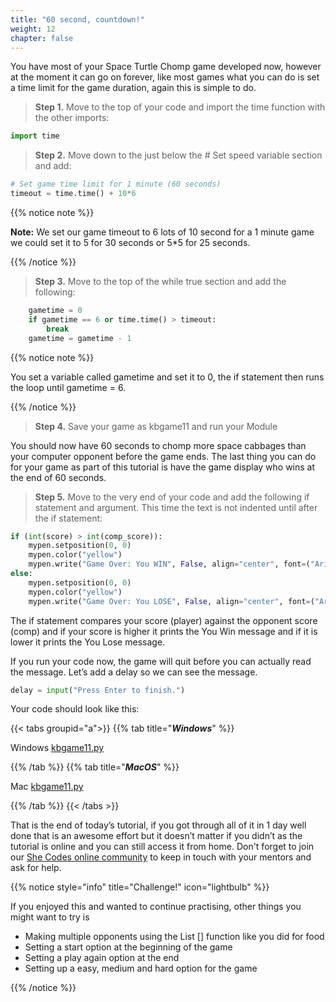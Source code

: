 ```yaml
---
title: "60 second, countdown!"
weight: 12
chapter: false
---
```


You have most of your Space Turtle Chomp game developed now, however at the moment it can go on forever, like most games what you can do is set a time limit for the game duration, again this is simple to do.

>**Step 1.**  Move to the top of your code and import the time function with the other imports:

```python {title="python"}
import time
```

>**Step 2.**  Move down to the just below the \# Set speed variable section and add:

```python {title="python"}
# Set game time limit for 1 minute (60 seconds)
timeout = time.time() + 10*6
```

{{% notice note %}}

**Note:** We set our game timeout to 6 lots of 10 second for a 1 minute game we could set it to 5 for 30 seconds or 5\*5 for 25 seconds.

{{% /notice %}}

>**Step 3.**  Move to the top of the while true section and add the following:

```python {title="python"}
    gametime = 0
    if gametime == 6 or time.time() > timeout:
        break
    gametime = gametime - 1
```

{{% notice note %}}

You set a variable called gametime and set it to 0, the if statement then runs the loop until gametime = 6.

{{% /notice %}}

>**Step 4.**  Save your game as kbgame11 and run your Module

You should now have 60 seconds to chomp more space cabbages than your computer opponent before the game ends. The last thing you can do for your game as part of this tutorial is have the game display who wins at the end of 60 seconds.

>**Step 5.**  Move to the very end of your code and add the following if statement and argument. This time the text is not indented until after the if statement:

```python {title="python"}
if (int(score) > int(comp_score)):
    mypen.setposition(0, 0)
    mypen.color("yellow")
    mypen.write("Game Over: You WIN", False, align="center", font=("Arial", 28, "normal"))
else:
    mypen.setposition(0, 0)
    mypen.color("yellow")
    mypen.write("Game Over: You LOSE", False, align="center", font=("Arial", 28, "normal"))
```

The if statement compares your score \(player\) against the opponent score \(comp\) and if your score is higher it prints the You Win message and if it is lower it prints the You Lose message.

If you run your code now, the game will quit before you can actually read the message. Let’s add a delay so we can see the message.

```python {title="python"}
delay = input("Press Enter to finish.")
```

Your code should look like this: 

{{< tabs groupid="a">}}
{{% tab title="_**Windows**_" %}}

Windows [kbgame11.py](/python/space_turtle_chomp/src/kbgame11_win.py)

{{% /tab %}}
{{% tab title="_**MacOS**_" %}}

Mac [kbgame11.py](/python/space_turtle_chomp/src/kbgame11.py)

{{% /tab %}}
{{< /tabs >}}

That is the end of today’s tutorial, if you got through all of it in 1 day well done that is an awesome effort but it doesn’t matter if you didn’t as the tutorial is online and you can still access it from home. Don't forget to join our [She Codes online community](https://join.slack.com/t/shecodesaus/shared_invite/zt-9jktxnlx-Rur3NGFSBFJ7LRwq7AV~ig) to keep in touch with your mentors and ask for help.

{{% notice style="info" title="Challenge!" icon="lightbulb" %}}

If you enjoyed this and wanted to continue practising, other things you might want to try is

* Making multiple opponents using the List \[\] function like you did for food
* Setting a start option at the beginning of the game
* Setting a play again option at the end
* Setting up a easy, medium and hard option for the game

{{% /notice %}}
